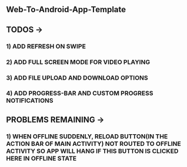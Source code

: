## Web-To-Android-App-Template 
## TODOS ->
### 1) ADD REFRESH ON SWIPE 
### 2) ADD FULL SCREEN MODE FOR VIDEO PLAYING
### 3) ADD FILE UPLOAD AND DOWNLOAD OPTIONS
### 4) ADD PROGRESS-BAR AND CUSTOM PROGRESS NOTIFICATIONS

## PROBLEMS REMAINING ->
### 1) WHEN OFFLINE SUDDENLY, RELOAD BUTTON(IN THE ACTION BAR OF MAIN ACTIVITY) NOT ROUTED TO OFFLINE ACTIVITY SO APP WILL HANG IF THIS BUTTON IS CLICKED HERE IN OFFLINE STATE
